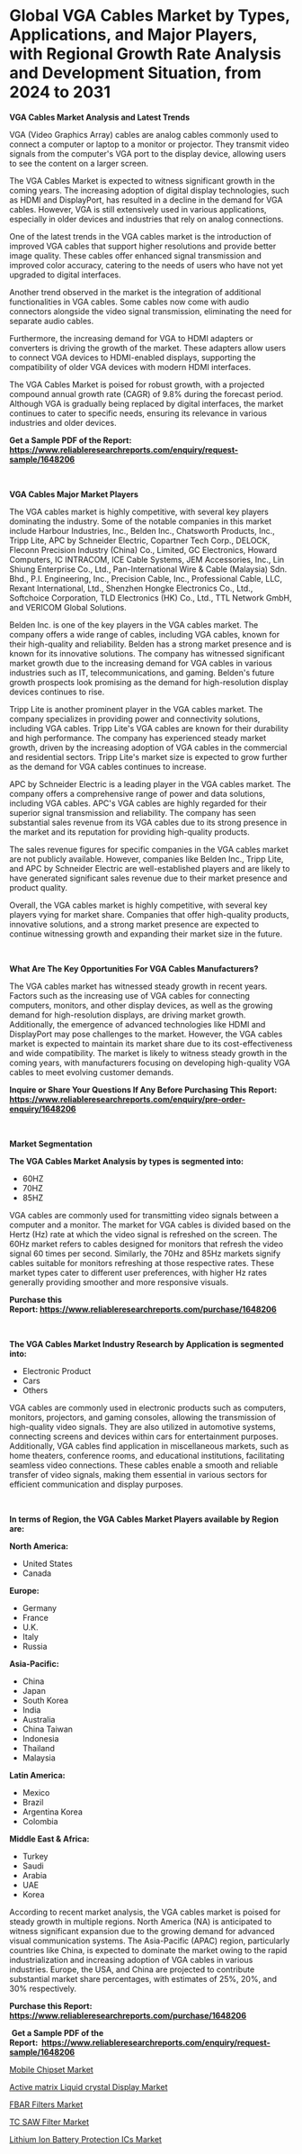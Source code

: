 <p><h1>Global VGA Cables Market by Types, Applications, and Major Players, with Regional Growth Rate Analysis and Development Situation, from 2024 to 2031</h1></p><p><strong>VGA Cables Market Analysis and Latest Trends</strong></p>
<p><p>VGA (Video Graphics Array) cables are analog cables commonly used to connect a computer or laptop to a monitor or projector. They transmit video signals from the computer's VGA port to the display device, allowing users to see the content on a larger screen.</p><p>The VGA Cables Market is expected to witness significant growth in the coming years. The increasing adoption of digital display technologies, such as HDMI and DisplayPort, has resulted in a decline in the demand for VGA cables. However, VGA is still extensively used in various applications, especially in older devices and industries that rely on analog connections.</p><p>One of the latest trends in the VGA cables market is the introduction of improved VGA cables that support higher resolutions and provide better image quality. These cables offer enhanced signal transmission and improved color accuracy, catering to the needs of users who have not yet upgraded to digital interfaces.</p><p>Another trend observed in the market is the integration of additional functionalities in VGA cables. Some cables now come with audio connectors alongside the video signal transmission, eliminating the need for separate audio cables.</p><p>Furthermore, the increasing demand for VGA to HDMI adapters or converters is driving the growth of the market. These adapters allow users to connect VGA devices to HDMI-enabled displays, supporting the compatibility of older VGA devices with modern HDMI interfaces.</p><p>The VGA Cables Market is poised for robust growth, with a projected compound annual growth rate (CAGR) of 9.8% during the forecast period. Although VGA is gradually being replaced by digital interfaces, the market continues to cater to specific needs, ensuring its relevance in various industries and older devices.</p></p>
<p><strong>Get a Sample PDF of the Report:&nbsp; <a href="https://www.reliableresearchreports.com/enquiry/request-sample/1648206">https://www.reliableresearchreports.com/enquiry/request-sample/1648206</a></strong></p>
<p>&nbsp;</p>
<p><strong>VGA Cables Major Market Players</strong></p>
<p><p>The VGA cables market is highly competitive, with several key players dominating the industry. Some of the notable companies in this market include Harbour Industries, Inc., Belden Inc., Chatsworth Products, Inc., Tripp Lite, APC by Schneider Electric, Copartner Tech Corp., DELOCK, Fleconn Precision Industry (China) Co., Limited, GC Electronics, Howard Computers, IC INTRACOM, ICE Cable Systems, JEM Accessories, Inc., Lin Shiung Enterprise Co., Ltd., Pan-International Wire & Cable (Malaysia) Sdn. Bhd., P.I. Engineering, Inc., Precision Cable, Inc., Professional Cable, LLC, Rexant International, Ltd., Shenzhen Hongke Electronics Co., Ltd., Softchoice Corporation, TLD Electronics (HK) Co., Ltd., TTL Network GmbH, and VERICOM Global Solutions.</p><p>Belden Inc. is one of the key players in the VGA cables market. The company offers a wide range of cables, including VGA cables, known for their high-quality and reliability. Belden has a strong market presence and is known for its innovative solutions. The company has witnessed significant market growth due to the increasing demand for VGA cables in various industries such as IT, telecommunications, and gaming. Belden's future growth prospects look promising as the demand for high-resolution display devices continues to rise.</p><p>Tripp Lite is another prominent player in the VGA cables market. The company specializes in providing power and connectivity solutions, including VGA cables. Tripp Lite's VGA cables are known for their durability and high performance. The company has experienced steady market growth, driven by the increasing adoption of VGA cables in the commercial and residential sectors. Tripp Lite's market size is expected to grow further as the demand for VGA cables continues to increase.</p><p>APC by Schneider Electric is a leading player in the VGA cables market. The company offers a comprehensive range of power and data solutions, including VGA cables. APC's VGA cables are highly regarded for their superior signal transmission and reliability. The company has seen substantial sales revenue from its VGA cables due to its strong presence in the market and its reputation for providing high-quality products.</p><p>The sales revenue figures for specific companies in the VGA cables market are not publicly available. However, companies like Belden Inc., Tripp Lite, and APC by Schneider Electric are well-established players and are likely to have generated significant sales revenue due to their market presence and product quality.</p><p>Overall, the VGA cables market is highly competitive, with several key players vying for market share. Companies that offer high-quality products, innovative solutions, and a strong market presence are expected to continue witnessing growth and expanding their market size in the future.</p></p>
<p>&nbsp;</p>
<p><strong>What Are The Key Opportunities For VGA Cables Manufacturers?</strong></p>
<p><p>The VGA cables market has witnessed steady growth in recent years. Factors such as the increasing use of VGA cables for connecting computers, monitors, and other display devices, as well as the growing demand for high-resolution displays, are driving market growth. Additionally, the emergence of advanced technologies like HDMI and DisplayPort may pose challenges to the market. However, the VGA cables market is expected to maintain its market share due to its cost-effectiveness and wide compatibility. The market is likely to witness steady growth in the coming years, with manufacturers focusing on developing high-quality VGA cables to meet evolving customer demands.</p></p>
<p><strong>Inquire or Share Your Questions If Any Before Purchasing This Report: <a href="https://www.reliableresearchreports.com/enquiry/pre-order-enquiry/1648206">https://www.reliableresearchreports.com/enquiry/pre-order-enquiry/1648206</a></strong></p>
<p>&nbsp;</p>
<p><strong>Market Segmentation</strong></p>
<p><strong>The VGA Cables Market Analysis by types is segmented into:</strong></p>
<p><ul><li>60HZ</li><li>70HZ</li><li>85HZ</li></ul></p>
<p><p>VGA cables are commonly used for transmitting video signals between a computer and a monitor. The market for VGA cables is divided based on the Hertz (Hz) rate at which the video signal is refreshed on the screen. The 60Hz market refers to cables designed for monitors that refresh the video signal 60 times per second. Similarly, the 70Hz and 85Hz markets signify cables suitable for monitors refreshing at those respective rates. These market types cater to different user preferences, with higher Hz rates generally providing smoother and more responsive visuals.</p></p>
<p><strong>Purchase this Report:&nbsp;<a href="https://www.reliableresearchreports.com/purchase/1648206">https://www.reliableresearchreports.com/purchase/1648206</a></strong></p>
<p>&nbsp;</p>
<p><strong>The VGA Cables Market Industry Research by Application is segmented into:</strong></p>
<p><ul><li>Electronic Product</li><li>Cars</li><li>Others</li></ul></p>
<p><p>VGA cables are commonly used in electronic products such as computers, monitors, projectors, and gaming consoles, allowing the transmission of high-quality video signals. They are also utilized in automotive systems, connecting screens and devices within cars for entertainment purposes. Additionally, VGA cables find application in miscellaneous markets, such as home theaters, conference rooms, and educational institutions, facilitating seamless video connections. These cables enable a smooth and reliable transfer of video signals, making them essential in various sectors for efficient communication and display purposes.</p></p>
<p>&nbsp;</p>
<p><strong>In terms of Region, the VGA Cables Market Players available by Region are:</strong></p>
<p>
    <p> <strong> North America: </strong>
        <ul>
            <li>United States</li>
            <li>Canada</li>
        </ul>
        </p> 
    <p> <strong> Europe: </strong>
        <ul>
            <li>Germany</li>
            <li>France</li>
            <li>U.K.</li>
            <li>Italy</li>
            <li>Russia</li>
        </ul>
        </p> 
    <p> <strong> Asia-Pacific: </strong>
        <ul>
            <li>China</li>
            <li>Japan</li>
            <li>South Korea</li>
            <li>India</li>
            <li>Australia</li>
            <li>China Taiwan</li>
            <li>Indonesia</li>
            <li>Thailand</li>
            <li>Malaysia</li>
        </ul>
        </p> 
    <p> <strong> Latin America: </strong>
        <ul>
            <li>Mexico</li>
            <li>Brazil</li>
            <li>Argentina Korea</li>
            <li>Colombia</li>
        </ul>
        </p> 
    <p> <strong> Middle East & Africa: </strong>
        <ul>
            <li>Turkey</li>
            <li>Saudi</li>
            <li>Arabia</li>
            <li>UAE</li>
            <li>Korea</li>
        </ul>
    </p>
    </p>
<p><p>According to recent market analysis, the VGA cables market is poised for steady growth in multiple regions. North America (NA) is anticipated to witness significant expansion due to the growing demand for advanced visual communication systems. The Asia-Pacific (APAC) region, particularly countries like China, is expected to dominate the market owing to the rapid industrialization and increasing adoption of VGA cables in various industries. Europe, the USA, and China are projected to contribute substantial market share percentages, with estimates of 25%, 20%, and 30% respectively.</p></p>
<p><strong>Purchase this Report: <a href="https://www.reliableresearchreports.com/purchase/1648206">https://www.reliableresearchreports.com/purchase/1648206</a></strong></p>
<p>&nbsp;<strong>Get a Sample PDF of the Report:&nbsp;&nbsp;<a href="https://www.reliableresearchreports.com/enquiry/request-sample/1648206">https://www.reliableresearchreports.com/enquiry/request-sample/1648206</a></strong></p>
<p><strong></strong></p>
<p><p><a href="https://github.com/rahu1501/Market-Research-Report-List-2/blob/main/mobile-chipset-market.md">Mobile Chipset Market</a></p><p><a href="https://github.com/rahu1502/Market-Research-Report-List-2/blob/main/active-matrix-liquid-crystal-display-market.md">Active matrix Liquid crystal Display Market</a></p><p><a href="https://github.com/ambrozg/Market-Research-Report-List-2/blob/main/fbar-filters-market.md">FBAR Filters Market</a></p><p><a href="https://github.com/gshchiplitsov/Market-Research-Report-List-2/blob/main/tc-saw-filter-market.md">TC SAW Filter Market</a></p><p><a href="https://github.com/rahu1503/Market-Research-Report-List-2/blob/main/lithium-ion-battery-protection-ics-market.md">Lithium Ion Battery Protection ICs Market</a></p></p>
